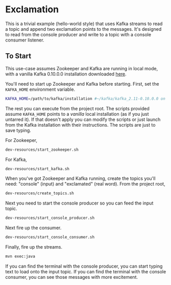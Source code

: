 # Exclamation

This is a trivial example (hello-world style) that uses Kafka streams to read a topic and append two exclamation points to the messages.
It's designed to read from the console producer and write to a topic with a console consumer listener.

## To Start

This use-case assumes Zookeeper and Kafka are running in local mode, with a vanilla Kafka 0.10.0.0 installation downloaded [here](http://kafka.apache.org/downloads.html).

You'll need to start up Zookeeper and Kafka before starting.
First, set the `KAFKA_HOME` environment variable.

```bash
KAFKA_HOME=/path/to/kafka/installation #~/kafka/kafka_2.11-0.10.0.0 on my system
```

The rest you can execute from the project root.
The scripts provided assume `KAFKA_HOME` points to a _vanilla_ local installation (as if you just untarred it).
If that doesn't apply you can modify the scripts or just launch from the Kafka installation with their instructions.
The scripts are just to save typing.

For Zookeeper,

```bash
dev-resources/start_zookeeper.sh
```

For Kafka,

```bash
dev-resources/start_kafka.sh
```

When you've got Zookeeper and Kafka running, create the topics you'll need: "console" (input) and "exclamated" (real word).
From the project root,

```bash
dev-resources/create_topics.sh
```

Next you need to start the console producer so you can feed the input topic.

```bash
dev-resources/start_console_producer.sh
```

Next fire up the consumer.

```bash
dev-resources/start_console_consumer.sh
```

Finally, fire up the streams.

```bash
mvn exec:java
```

If you can find the terminal with the console producer, you can start typing text to load onto the input topic.
If you can find the terminal with the console consumer, you can see those messages with more excitement.
